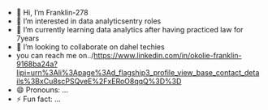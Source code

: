 - 👋 Hi, I’m Franklin-278
- 👀 I’m interested in  data analyticsentry roles 
- 🌱 I’m currently learning data analytics after having practiced law for 7years
- 💞️ I’m looking to collaborate on dahel techies 
- you can reach me on../https://www.linkedin.com/in/okolie-franklin-9168ba24a?lipi=urn%3Ali%3Apage%3Ad_flagship3_profile_view_base_contact_details%3BxCu8scPSQveE%2FxERoO8qqQ%3D%3D
- 😄 Pronouns: ...
- ⚡ Fun fact: ...
